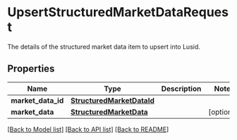 # UpsertStructuredMarketDataRequest

The details of the structured market data item to upsert into Lusid.
## Properties
Name | Type | Description | Notes
------------ | ------------- | ------------- | -------------
**market_data_id** | [**StructuredMarketDataId**](StructuredMarketDataId.md) |  | 
**market_data** | [**StructuredMarketData**](StructuredMarketData.md) |  | [optional] 

[[Back to Model list]](../README.md#documentation-for-models) [[Back to API list]](../README.md#documentation-for-api-endpoints) [[Back to README]](../README.md)


